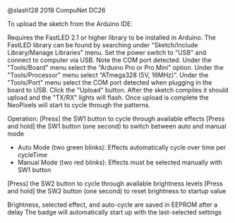 @slash128 2018
CompuNet DC26

To upload the sketch from the Arduino IDE:

Requires the FastLED 2.1 or higher library to be installed in Arduino.
  The FastLED library can be found by searching under "Sketch/Include Library/Manage Libraries" menu.
  Set the power switch to "USB" and connect to computer via USB. Note the COM port detected.
  Under the "Tools/Board" menu select the “Arduino Pro or Pro Mini” option.
  Under the "Tools/Processor" menu select “ATmega328 (5V, 16MHz)”.
  Under the "Tools/Port" menu select the COM port detected when plugging in the board to USB.
  Click the "Upload" button.
  After the sketch compiles it should upload and the "TX/RX" lights will flash.
  Once upload is complete the NeoPixels will start to cycle through the patterns.

Operation:
[Press] the SW1 button to cycle through available effects
[Press and hold] the SW1 button (one second) to switch between auto and manual mode
* Auto Mode (two green blinks): Effects automatically cycle over time per cycleTime
* Manual Mode (two red blinks): Effects must be selected manually with SW1 button

[Press] the SW2 button to cycle through available brightness levels
[Press and hold] the SW2 button (one second) to reset brightness to startup value

Brightness, selected effect, and auto-cycle are saved in EEPROM after a delay
The badge will automatically start up with the last-selected settings